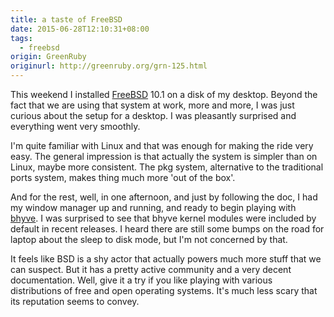 ```yaml
---
title: a taste of FreeBSD
date: 2015-06-28T12:10:31+08:00
tags:
  - freebsd
origin: GreenRuby
originurl: http://greenruby.org/grn-125.html
---
```

This weekend I installed [FreeBSD][freebsd] 10.1 on a disk of my desktop.
Beyond the fact that we are using that system at work, more and more, I was
just curious about the setup for a desktop. I was pleasantly surprised and
everything went very smoothly.

I'm quite familiar with Linux and that was enough for making the ride very
easy. The general impression is that actually the system is simpler than on
Linux, maybe more consistent. The pkg system, alternative to the traditional
ports system, makes thing much more 'out of the box'.

And for the rest, well, in one afternoon, and just by following the doc, I had
my window manager up and running, and ready to begin playing with
[bhyve][bhyve]. I was surprised to see that bhyve kernel modules were included
by default in recent releases. I heard there are still some bumps on the road
for laptop about the sleep to disk mode, but I'm not concerned by that.

It feels like BSD is a shy actor that actually powers much more stuff that we
can suspect. But it has a pretty active community and a very decent
documentation. Well, give it a try if you like playing with various
distributions of free and open operating systems. It's much less scary that
its reputation seems to convey.

[freebsd]: http://freebsd.org
[bhyve]: https://wiki.freebsd.org/bhyve 
